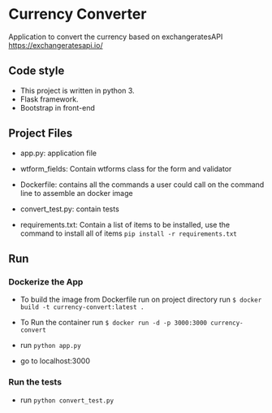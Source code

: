 # Currency Converter

Application to convert the currency based on exchangeratesAPI
https://exchangeratesapi.io/

## Code style

- This project is written in python 3.
- Flask framework.
- Bootstrap in front-end

## Project Files

- app.py: application file

- wtform_fields: Contain wtforms class for the form and validator

- Dockerfile: contains all the commands a user could call on the command line to assemble an docker image

- convert_test.py: contain tests

- requirements.txt: Contain a list of items to be installed, use the command to install all of items `pip install -r requirements.txt`

## Run

### Dockerize the App

- To build the image from Dockerfile run on project directory run `$ docker build -t currency-convert:latest . `

- To Run the container run `$ docker run -d -p 3000:3000 currency-convert`

- run `python app.py`

- go to localhost:3000

### Run the tests

- run `python convert_test.py`
